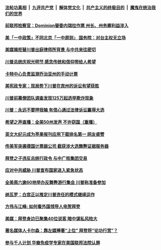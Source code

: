 

####  [法轮功真相](../../../../basic/blob/master/README.md?t=11151831) &nbsp;|&nbsp; [九评共产党](../../../../9ping.md/blob/master/README.md?t=11151831) &nbsp;|&nbsp; [解体党文化](../../../../jtdwh.md/blob/master/README.md?t=11151831)  &nbsp;|&nbsp; [共产主义的终极目的](../../../../gczydzjmd.md/blob/master/README.md?t=11151831) &nbsp;|&nbsp; [魔鬼在统治我们的世界](../../../../mgztzwmdsj.md/blob/master/README.md?t=11151831) 

#### [前联邦检察官：Dominion替委内瑞拉作票 州长、州务卿利益涉入](../pages/soh6/443071.md?t=11151831) 
#### [美「一中政策」不同北京「一中原则」 国务院：对台主权无立场](../pages/soh6/443056.md?t=11151831) 
#### [美媒揭拒替川普出庭律师所背景 与中共来往密切](../pages/soh6/443017.md?t=11151831) 
#### [川普总统庆祝光明节 感念传统和信仰带给人希望](../pages/soh6/443008.md?t=11151831) 
#### [卡特中心负责监测乔治亚州的手动计票 ](../pages/soh6/443002.md?t=11151831) 
#### [美宪政专家：现局势下川普在宾州的诉讼有望获胜](../pages/soh6/442981.md?t=11151831) 
#### [川普前幕僚团队调查发现125万起选举欺诈现象](../pages/soh6/442987.md?t=11151831) 
#### [川普：永远不要押我输 有信心通过法律诉讼赢得大选 ](../pages/soh6/442978.md?t=11151831) 
#### [希望之声直播：全美50州发声 不许窃国（重播）](../pages/soh6/442969.md?t=11151831) 
#### [英文大纪元成为苹果报刊应用下载排名第一  网友盛赞](../pages/soh6/442912.md?t=11151831) 
#### [传美军突袭德国计票器公司 截获涉大选舞弊证据服务器](../pages/soh6/442834.md?t=11151831) 
#### [拜登之子违反总统行政令 与中广核集团交易](../pages/soh6/442819.md?t=11151831) 
#### [应对中共威胁 川普宣布国家进入紧急状态](../pages/soh6/442741.md?t=11151831) 
#### [全美周六逾60地举办反舞弊游行集会 川普称准备参加](../pages/soh6/442642.md?t=11151831) 
#### [纳瓦罗：白宫正以推定川普连任的模式继续运作](../pages/soh6/442621.md?t=11151831) 
#### [方伟与江峰: 如何看外国领导人电贺拜登](../pages/soh6/442633.md?t=11151831) 
#### [美媒：拜登身边已聚集40位说客 暗中谋私风险大  ](../pages/soh6/442612.md?t=11151831) 
#### [著名媒体人卡尔森：靠左媒捧著“上位” 拜登将“论功行赏”？](../pages/soh6/442606.md?t=11151831) 
#### [参与千人计划 华裔免疫学专家在美国联邦法院认罪](../pages/soh6/442573.md?t=11151831) 
